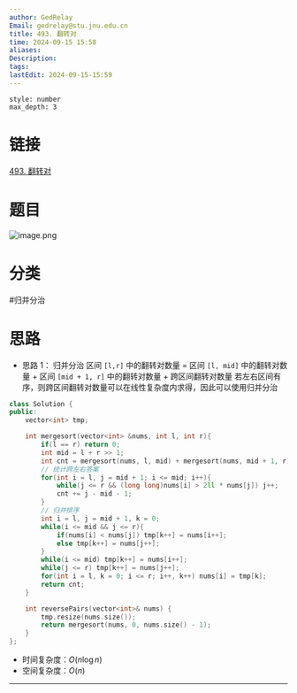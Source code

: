 ```yaml
---
author: GedRelay
Email: gedrelay@stu.jnu.edu.cn
title: 493. 翻转对
time: 2024-09-15 15:58
aliases: 
Description: 
tags: 
lastEdit: 2024-09-15-15:59
---
```


```toc
style: number
max_depth: 3
```

# 链接
[493. 翻转对](https://leetcode.cn/problems/reverse-pairs/) 

# 题目
![image.png](https://ged-pic-bed.oss-cn-guangzhou.aliyuncs.com/img/202409151558030.png)


# 分类
#归并分治 

# 思路
- 思路 1：
归并分治
区间 `[l,r]` 中的翻转对数量 = 区间 `[l, mid]` 中的翻转对数量 + 区间 `[mid + 1, r]` 中的翻转对数量 + 跨区间翻转对数量
若左右区间有序，则跨区间翻转对数量可以在线性复杂度内求得，因此可以使用归并分治

```cpp
class Solution {
public:
    vector<int> tmp;

    int mergesort(vector<int> &nums, int l, int r){
        if(l == r) return 0;
        int mid = l + r >> 1;
        int cnt = mergesort(nums, l, mid) + mergesort(nums, mid + 1, r);
        // 统计跨左右答案
        for(int i = l, j = mid + 1; i <= mid; i++){
            while(j <= r && (long long)nums[i] > 2ll * nums[j]) j++;
            cnt += j - mid - 1;
        }
        // 归并排序
        int i = l, j = mid + 1, k = 0;
        while(i <= mid && j <= r){
            if(nums[i] < nums[j]) tmp[k++] = nums[i++];
            else tmp[k++] = nums[j++];
        }
        while(i <= mid) tmp[k++] = nums[i++];
        while(j <= r) tmp[k++] = nums[j++];
        for(int i = l, k = 0; i <= r; i++, k++) nums[i] = tmp[k];
        return cnt;
    }

    int reversePairs(vector<int>& nums) {
        tmp.resize(nums.size());
        return mergesort(nums, 0, nums.size() - 1);
    }
};
```


- 时间复杂度：${O\left( n\log n \right)  }$ 
- 空间复杂度：${O\left( n \right)  }$ 


---

